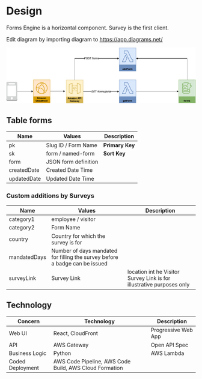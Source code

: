# Design

Forms Engine is a horizontal component.  Survey is the first client.

Edit diagram by importing diagram to  https://app.diagrams.net/

![Design](./diagrams/design-diagram.png)

## Table forms

|Name|Values|Description|
|--|--|--|
|pk|Slug ID / Form Name| **Primary Key**|
|sk|form / named-form| **Sort Key**|
|form|JSON form definition||
|createdDate|Created Date Time||
|updatedDate|Updated Date Time||

### Custom additions by Surveys

|Name|Values|Description|
|--|--|--|
|category1|employee / visitor||
|category2|Form Name||
|country|Country for which the survey is for||
|mandatedDays|Number of days mandated for filling the survey before a badge can be issued||
|surveyLink|Survey Link|location int he Visitor Survey Link is for illustrative purposes only|

## Technology

| Concern | Technology|Description|
|--|--|--|
|Web UI|React, CloudFront|Progressive Web App|
|API|AWS Gateway|Open API Spec|
|Business Logic|Python|AWS Lambda|
|Coded Deployment|AWS Code Pipeline, AWS Code Build, AWS Cloud Formation |
